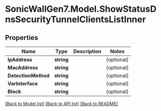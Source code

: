 # SonicWallGen7.Model.ShowStatusDnsSecurityTunnelClientsListInner

## Properties

Name | Type | Description | Notes
------------ | ------------- | ------------- | -------------
**IpAddress** | **string** |  | [optional] 
**MacAddress** | **string** |  | [optional] 
**DetectionMethod** | **string** |  | [optional] 
**VarInterface** | **string** |  | [optional] 
**Block** | **string** |  | [optional] 

[[Back to Model list]](../README.md#documentation-for-models) [[Back to API list]](../README.md#documentation-for-api-endpoints) [[Back to README]](../README.md)

